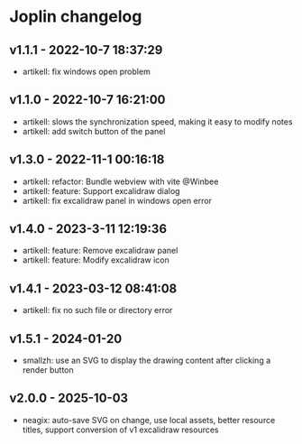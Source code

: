 # Joplin changelog

## v1.1.1 - 2022-10-7 18:37:29

- artikell: fix windows open problem

## v1.1.0 - 2022-10-7 16:21:00

- artikell: slows the synchronization speed, making it easy to modify notes
- artikell: add switch button of the panel

## v1.3.0 - 2022-11-1 00:16:18

- artikell: refactor: Bundle webview with vite @Winbee
- artikell: feature: Support excalidraw dialog
- artikell: fix excalidraw panel in windows open error

## v1.4.0 - 2023-3-11 12:19:36

- artikell: feature: Remove excalidraw panel
- artikell: feature: Modify excalidraw icon

## v1.4.1 - 2023-03-12 08:41:08
- artikell: fix no such file or directory error

## v1.5.1 - 2024-01-20

- smallzh: use an SVG to display the drawing content after clicking a render button

## v2.0.0 - 2025-10-03

- neagix: auto-save SVG on change, use local assets, better resource titles, support conversion of v1 excalidraw resources
